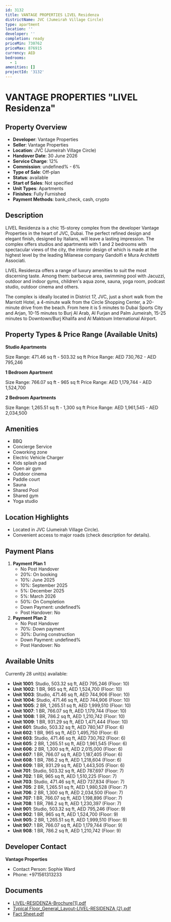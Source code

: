```yaml
---
id: 3132
title: VANTAGE PROPERTIES LIVEL Residenza
districtName: JVC (Jumeirah Village Circle)
type: apartment
location: ''
developer: ''
completion: ready
priceMin: 730762
priceMax: 876915
currency: AED
bedrooms:
  - 1
amenities: []
projectId: '3132'
---
```


# VANTAGE PROPERTIES "LIVEL Residenza"

## Property Overview
- **Developer**: Vantage Properties
- **Seller**: Vantage Properties
- **Location**: JVC (Jumeirah Village Circle)
- **Handover Date**: 30 June 2026
- **Service Charge**: 12%
- **Commission**: undefined% - 6%
- **Type of Sale**: Off-plan
- **Status**: available
- **Start of Sales**: Not specified
- **Unit Types**: Apartments
- **Finishes**: Fully Furnished
- **Payment Methods**: bank_check, cash, crypto

## Description
LIVEL Residenza is a chic 15-storey complex from the developer Vantage Properties in the heart of JVC, Dubai. The perfect refined design and elegant finish, designed by Italians, will leave a lasting impression. The complex offers studios and apartments with 1 and 2 bedrooms with spectacular views of the city, the interior design of which is made at the highest level by the leading Milanese company Gandolfi e Mura Architetti Associati.

LIVEL Residenza offers a range of luxury amenities to suit the most discerning taste. Among them: barbecue area, swimming pool with Jacuzzi, outdoor and indoor gyms, children's aqua zone, sauna, yoga room, podcast studio, outdoor cinema and others.

The complex is ideally located in District 17, JVC, just a short walk from the Marriott Hotel, a 4-minute walk from the Circle Shopping Center, a 20-minute drive from the beach. From here it is 5 minutes to Dubai Sports City and Arjan, 10-15 minutes to Burj Al Arab, Al Furjan and Palm Jumeirah, 15-25 minutes to Downtown/Burj Khalifa and Al Maktoum International Airport.

## Property Types & Price Range (Available Units)
**Studio Apartments**

Size Range: 471.46 sq ft - 503.32 sq ft
Price Range: AED 730,762 - AED 795,246

**1 Bedroom Apartment**

Size Range: 766.07 sq ft - 965 sq ft
Price Range: AED 1,179,744 - AED 1,524,700

**2 Bedroom Apartments**

Size Range: 1,265.51 sq ft - 1,300 sq ft
Price Range: AED 1,961,545 - AED 2,034,500

## Amenities
- BBQ
- Concierge Service
- Coworking zone
- Electric Vehicle Charger
- Kids splash pad
- Open air gym
- Outdoor cinema
- Paddle court
- Sauna
- Shared Pool
- Shared gym
- Yoga studio

## Location Highlights
- Located in JVC (Jumeirah Village Circle).
- Convenient access to major roads (check description for details).

## Payment Plans
1. **Payment Plan 1**
   - No Post Handover
   - 20%: On booking
   - 10%: June 2025
   - 10%: September 2025
   - 5%: December 2025
   - 5%: March 2026
   - 50%: On Completion
   - Down Payment: undefined%
   - Post Handover: No
2. **Payment Plan 2**
   - No Post Handover
   - 70%: Down payment
   - 30%: During construction
   - Down Payment: undefined%
   - Post Handover: No

## Available Units
Currently 28 unit(s) available:
- **Unit 1001**: Studio, 503.32 sq ft, AED 795,246 (Floor: 10)
- **Unit 1002**: 1 BR, 965 sq ft, AED 1,524,700 (Floor: 10)
- **Unit 1003**: Studio, 471.46 sq ft, AED 744,906 (Floor: 10)
- **Unit 1004**: Studio, 471.46 sq ft, AED 744,906 (Floor: 10)
- **Unit 1005**: 2 BR, 1,265.51 sq ft, AED 1,999,510 (Floor: 10)
- **Unit 1007**: 1 BR, 766.07 sq ft, AED 1,179,744 (Floor: 10)
- **Unit 1008**: 1 BR, 786.2 sq ft, AED 1,210,742 (Floor: 10)
- **Unit 1009**: 1 BR, 931.29 sq ft, AED 1,471,444 (Floor: 10)
- **Unit 601**: Studio, 503.32 sq ft, AED 780,147 (Floor: 6)
- **Unit 602**: 1 BR, 965 sq ft, AED 1,495,750 (Floor: 6)
- **Unit 603**: Studio, 471.46 sq ft, AED 730,762 (Floor: 6)
- **Unit 605**: 2 BR, 1,265.51 sq ft, AED 1,961,545 (Floor: 6)
- **Unit 606**: 2 BR, 1,300 sq ft, AED 2,015,000 (Floor: 6)
- **Unit 607**: 1 BR, 766.07 sq ft, AED 1,187,405 (Floor: 6)
- **Unit 608**: 1 BR, 786.2 sq ft, AED 1,218,604 (Floor: 6)
- **Unit 609**: 1 BR, 931.29 sq ft, AED 1,443,505 (Floor: 6)
- **Unit 701**: Studio, 503.32 sq ft, AED 787,697 (Floor: 7)
- **Unit 702**: 1 BR, 965 sq ft, AED 1,510,225 (Floor: 7)
- **Unit 703**: Studio, 471.46 sq ft, AED 737,834 (Floor: 7)
- **Unit 705**: 2 BR, 1,265.51 sq ft, AED 1,980,528 (Floor: 7)
- **Unit 706**: 2 BR, 1,300 sq ft, AED 2,034,500 (Floor: 7)
- **Unit 707**: 1 BR, 766.07 sq ft, AED 1,198,896 (Floor: 7)
- **Unit 708**: 1 BR, 786.2 sq ft, AED 1,230,397 (Floor: 7)
- **Unit 901**: Studio, 503.32 sq ft, AED 795,246 (Floor: 9)
- **Unit 902**: 1 BR, 965 sq ft, AED 1,524,700 (Floor: 9)
- **Unit 905**: 2 BR, 1,265.51 sq ft, AED 1,999,510 (Floor: 9)
- **Unit 907**: 1 BR, 766.07 sq ft, AED 1,179,744 (Floor: 9)
- **Unit 908**: 1 BR, 786.2 sq ft, AED 1,210,742 (Floor: 9)

## Developer Contact
**Vantage Properties**
- Contact Person: Sophie Ward
- Phone: +971561313233

## Documents
- [LIVEL-RESIDENZA-Brochure[1].pdf](https://cdn.geniemap.net/2024/09/23/WbSzLLpuyi9ZHjUiIaalXSx4NpSnTeSeFMWZFQyl.pdf)
- [Typical Floor_General_Layout-LIVEL-RESIDENZA (2).pdf](https://cdn.geniemap.net/2024/09/23/FgcMkRVdkvA4NkeoXJHa21CrjrIeNcln5WqbwVj3.pdf)
- [Fact Sheet.pdf](https://cdn.geniemap.net/2024/09/23/AmAVQhRxoj0bksJWXrM5GgGpx0okOqlWZsr7wVxq.pdf)
